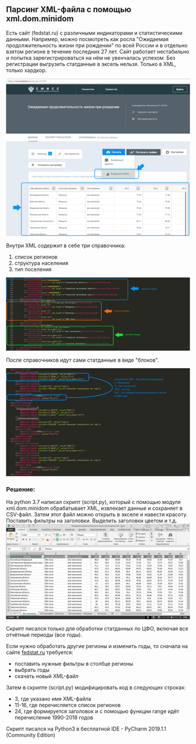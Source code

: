 ## Парсинг XML-файла с помощью xml.dom.minidom
Есть сайт (fedstat.ru) с различными индикаторами и статистическими данными.
Например, можно посмотреть как росла "Ожидаемая продолжительность жизни при рождении" по всей России
и в отдельно взятом регионе в течение последних 27 лет.
Сайт работает нестабильно и попытка зарегистрироваться на нём не увенчалась успехом.
Без регистрации выгрузить статданные в эксель нельзя. Только в XML, только хардкор.

![Image alt](https://github.com/valerymamontov/screenshots/blob/master/fedstat-001.png)

Внутри XML содержит в себе три справочника:
1. список регионов
2. структура населения
3. тип поселения

![Image alt](https://github.com/valerymamontov/screenshots/blob/master/fedstat-002.png)

После справочников идут сами статданные в виде "блоков".

![Image alt](https://github.com/valerymamontov/screenshots/blob/master/fedstat-003.png)

### Решение:
На python 3.7 написал скрипт (script.py), который с помощью модуля xml.dom.minidom обрабатывает XML,
извлекает данные и сохраняет в CSV-файл.
Затем этот файл можно открыть в экселе и навести красоту. Поставить фильтры на заголовки.
Выделить заголовки цветом и т.д.
![Image alt](https://github.com/valerymamontov/screenshots/blob/master/fedstat-004.png)

Скрипт писался только для обработки статданных по ЦФО, включая все отчётные периоды (все годы).

Если нужно обработать другие регионы и изменить годы, то сначала на сайте [fedstat.ru](https://www.fedstat.ru/indicator/31293) требуется:
- поставить нужные фильтры в столбце регионы
- выбрать годы
- скачать новый XML-файл

Затем в скрипте (script.py) модифицировать код в следующих строках:
- 3, где указано имя XML-файла
- 11-16, где перечисляется список регионов
- 24, где формируется заголовок и с помощью функции range идёт перечисление 1990-2018 годов

Скрипт писался на Python3 в бесплатной IDE - PyCharm 2019.1.1 (Community Edition)
